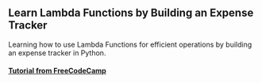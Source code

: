 ## Learn Lambda Functions by Building an Expense Tracker

Learning how to use Lambda Functions for efficient operations by building an expense tracker in Python.

#### [Tutorial from FreeCodeCamp](https://www.freecodecamp.org/learn/scientific-computing-with-python/learn-lambda-functions-by-building-an-expense-tracker/)
